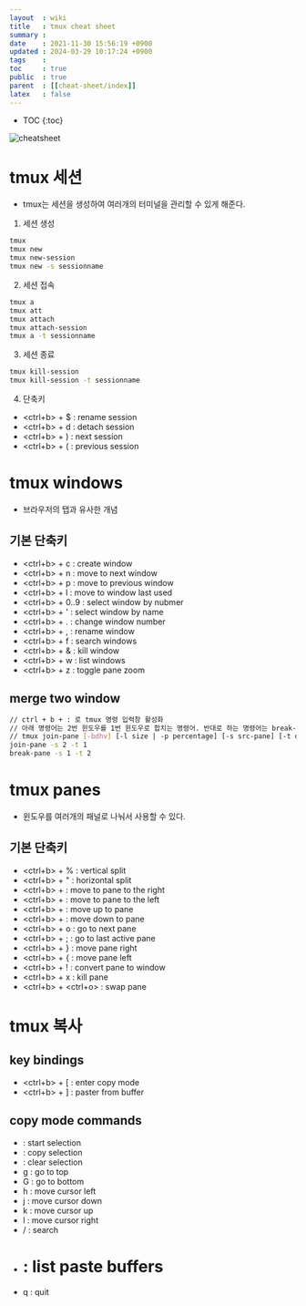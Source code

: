 ```yaml
---
layout  : wiki
title   : tmux cheat sheet
summary : 
date    : 2021-11-30 15:56:19 +0900
updated : 2024-03-29 10:17:24 +0900
tags    : 
toc     : true
public  : true
parent  : [[cheat-sheet/index]]
latex   : false
---
```

* TOC
{:toc}

![cheatsheet](https://github.com/clang-engineer/clang-engineer.github.io/assets/39648594/a0c5a05e-7a05-40ea-bd1a-9afc4ad999f9)
 
# tmux 세션
- tmux는 세션을 생성하여 여러개의 터미널을 관리할 수 있게 해준다.

1. 세션 생성
```bash
tmux
tmux new
tmux new-session
tmux new -s sessionname
```

2. 세션 접속
```bash
tmux a
tmux att
tmux attach
tmux attach-session
tmux a -t sessionname
```

3. 세션 종료
```bash
tmux kill-session
tmux kill-session -t sessionname
```

4. 단축키
- <ctrl+b> + $ : rename session
- <ctrl+b> + d : detach session
- <ctrl+b> + ) : next session
- <ctrl+b> + ( : previous session

# tmux windows
- 브라우저의 탭과 유사한 개념
 
## 기본 단축키
- <ctrl+b> + c : create window
- <ctrl+b> + n : move to next window
- <ctrl+b> + p : move to previous window
- <ctrl+b> + l : move to window last used
- <ctrl+b> + 0..9 : select window by nubmer
- <ctrl+b> + ' : select window by name
- <ctrl+b> + . : change window number
- <ctrl+b> + , : rename window
- <ctrl+b> + f : search windows
- <ctrl+b> + & : kill window
- <ctrl+b> + w : list windows
- <ctrl+b> + z : toggle pane zoom

## merge two window
```sh
// ctrl + b + : 로 tmux 명령 입력창 활성화
// 아래 명령어는 2번 윈도우를 1번 윈도우로 합치는 명령어. 반대로 하는 명령어는 break-pane
// tmux join-pane [-bdhv] [-l size | -p percentage] [-s src-pane] [-t dst-pane]
join-pane -s 2 -t 1 
break-pane -s 1 -t 2
```

# tmux panes
- 윈도우를 여러개의 패널로 나눠서 사용할 수 있다.

## 기본 단축키
- <ctrl+b> + % : vertical split
- <ctrl+b> + " : horizontal split
- <ctrl+b> + <left> : move to pane to the right
- <ctrl+b> + <right> : move to pane to the left
- <ctrl+b> + <up> : move up to pane
- <ctrl+b> + <right> : move down to pane 
- <ctrl+b> + o : go to next pane
- <ctrl+b> + ; : go to last active pane
- <ctrl+b> + } : move pane right 
- <ctrl+b> + { : move pane left 
- <ctrl+b> + ! : convert pane to window 
- <ctrl+b> + x : kill pane
- <ctrl+b> + <ctrl+o> : swap pane

# tmux 복사
## key bindings
- <ctrl+b> + [ : enter copy mode
- <ctrl+b> + ] : paster from buffer

## copy mode commands
- <space> : start selection
- <enter> : copy selection
- <esc> : clear selection
- g : go to top
- G : go to bottom
- h : move cursor left
- j : move cursor down
- k : move cursor up
- l : move cursor right
- / : search
- # : list paste buffers
- q : quit
 
 
